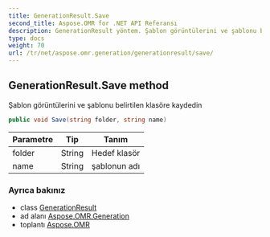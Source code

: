 ```yaml
---
title: GenerationResult.Save
second_title: Aspose.OMR for .NET API Referansı
description: GenerationResult yöntem. Şablon görüntülerini ve şablonu belirtilen klasöre kaydedin
type: docs
weight: 70
url: /tr/net/aspose.omr.generation/generationresult/save/
---
```

## GenerationResult.Save method

Şablon görüntülerini ve şablonu belirtilen klasöre kaydedin

```csharp
public void Save(string folder, string name)
```

| Parametre | Tip | Tanım |
| --- | --- | --- |
| folder | String | Hedef klasör |
| name | String | şablonun adı |

### Ayrıca bakınız

* class [GenerationResult](../)
* ad alanı [Aspose.OMR.Generation](../../generationresult/)
* toplantı [Aspose.OMR](../../../)


